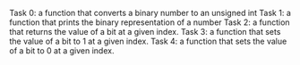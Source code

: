 Task 0: a function that converts a binary number to an unsigned int
Task 1: a function that prints the binary representation of a number
Task 2: a function that returns the value of a bit at a given index.
Task 3: a function that sets the value of a bit to 1 at a given index.
Task 4: a function that sets the value of a bit to 0 at a given index.

